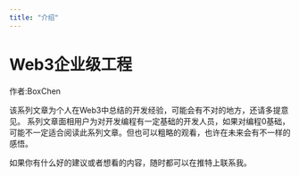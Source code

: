 ```yaml
---
title: "介绍"
---
```

# Web3企业级工程
作者:BoxChen  

该系列文章为个人在Web3中总结的开发经验，可能会有不对的地方，还请多提意见。
系列文章面相用户为对开发编程有一定基础的开发人员，如果对编程0基础，可能不一定适合阅读此系列文章。但也可以粗略的观看，也许在未来会有不一样的感悟。

如果你有什么好的建议或者想看的内容，随时都可以在推特上联系我。